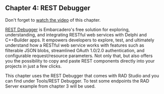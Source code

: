 ## Chapter 4: REST Debugger

Don't forget to [watch the video](https://youtu.be/c7KFvP8nF7Q) of this chapter. 

[REST Debugger](https://www.embarcadero.com/free-tools/rest-debugger) is Embarcadero's free solution for exploring, understanding, and integrating RESTful web services with Delphi and C++Builder apps. It empowers developers to explore, test, and ultimately understand how a RESTful web service works with features such as filterable JSON blobs, streamlined OAuth 1.0/2.0 authentication, and configurable request/resource parameters. Not only that, but also offers you the possibility to copy and paste REST components directly into your projects in just a few clicks. 

This chapter uses the REST Debugger that comes with RAD Studio and you can find under Tools/REST Debugger. To test some endpoints the RAD Server example from chapter 3 will be used.

